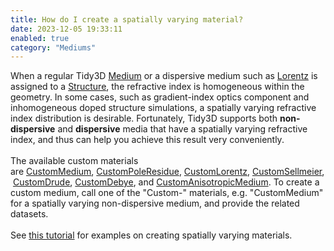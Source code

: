 ```yaml
---
title: How do I create a spatially varying material?
date: 2023-12-05 19:33:11
enabled: true
category: "Mediums"
---
```

<div>When a regular Tidy3D&nbsp;<a href="https://docs.flexcompute.com/projects/tidy3d/en/latest/_autosummary/tidy3d.Medium.html?__hstc=197414576.85a08fc595b47d0b94ebfa20ba44cd6d.1696006513341.1701802736288.1701804845497.22&amp;__hssc=197414576.1.1701804845497&amp;__hsfp=3209960735">Medium</a>&nbsp;or a dispersive medium such as&nbsp;<a href="https://docs.flexcompute.com/projects/tidy3d/en/latest/_autosummary/tidy3d.Lorentz.html?__hstc=197414576.85a08fc595b47d0b94ebfa20ba44cd6d.1696006513341.1701802736288.1701804845497.22&amp;__hssc=197414576.1.1701804845497&amp;__hsfp=3209960735">Lorentz</a>&nbsp;is assigned to a&nbsp;<a href="https://docs.flexcompute.com/projects/tidy3d/en/latest/_autosummary/tidy3d.Structure.html?__hstc=197414576.85a08fc595b47d0b94ebfa20ba44cd6d.1696006513341.1701802736288.1701804845497.22&amp;__hssc=197414576.1.1701804845497&amp;__hsfp=3209960735">Structure</a>, the refractive index is homogeneous within the geometry. In some cases, such as gradient-index optics component and inhomogeneous doped structure simulations, a spatially varying refractive index distribution is desirable. Fortunately, Tidy3D supports both&nbsp;<strong>non-dispersive</strong>&nbsp;and&nbsp;<strong>dispersive</strong>&nbsp;media that have a spatially varying refractive index, and thus can help you achieve this result very conveniently.</div>

<div> </div>

<div><div>The available custom materials are&nbsp;<a target="_blank" rel="noopener" href="https://docs.flexcompute.com/projects/tidy3d/en/latest/_autosummary/tidy3d.CustomMedium.html">CustomMedium</a>,&nbsp;<a target="_blank" rel="noopener" href="https://docs.flexcompute.com/projects/tidy3d/en/latest/_autosummary/tidy3d.CustomPoleResidue.html">CustomPoleResidue</a>,&nbsp;<a target="_blank" rel="noopener" href="https://docs.flexcompute.com/projects/tidy3d/en/latest/_autosummary/tidy3d.CustomLorentz.html">CustomLorentz</a>,&nbsp;<a target="_blank" rel="noopener" href="https://docs.flexcompute.com/projects/tidy3d/en/latest/_autosummary/tidy3d.CustomSellmeier.html">CustomSellmeier</a>,&nbsp;<a target="_blank" rel="noopener" href="https://docs.flexcompute.com/projects/tidy3d/en/latest/_autosummary/tidy3d.CustomDrude.html">CustomDrude</a>,&nbsp;<a target="_blank" rel="noopener" href="https://docs.flexcompute.com/projects/tidy3d/en/latest/_autosummary/tidy3d.CustomDebye.html">CustomDebye</a>, and <a target="_blank" rel="noopener" href="https://docs.flexcompute.com/projects/tidy3d/en/latest/_autosummary/tidy3d.CustomAnisotropicMedium.html">CustomAnisotropicMedium</a>. To create a custom medium, call one of the "Custom-" materials, e.g. "CustomMedium" for a spatially varying non-dispersive medium, and provide the related datasets.</div><div> </div><div>See <a href="https://www.flexcompute.com/tidy3d/examples/notebooks/CustomMediumTutorial/">this tutorial</a> for examples on creating spatially varying materials.</div></div>
